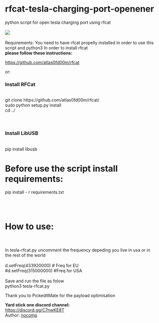 # rfcat-tesla-charging-port-openener
python script for open tesla charging port using rfcat<br><br>
<img src="https://i.imgur.com/oHceMxr.jpeg"/><br><br>
Requirements:
You need to have rfcat propelly installed in order to use this script and python3
In order to install rfcat<br> <b> please follow these instructions:</b>

https://github.com/atlas0fd00m/rfcat

or:
<h3>Install RFCat</h3><br>
git clone https://github.com/atlas0fd00m/rfcat/<br>
sudo python setup.py install<br>
cd ../<br>
<br><br>
<h3>Install LibUSB</h3><br>
pip install libusb<br>

<h1>Before use the script install requirements:</h1>
pip install - r requirements.txt<br>

<br><br>
<h1>How to use:</h1>
<br><br>
In tesla-rfcat.py uncomment the frequency depeding you live in usa or in the rest of the world<br>
<br>
d.setFreq(433920000) # Freq for EU<br>
#d.setFreq(315000000) #Freq for USA<br>
<br>
Save and run the file as folow<br>
python3 tesla-rfcat.py<br>


Thank you to PickedItMate for the payload optimisation<br>

<b>Yard stick one discord channel:</b> <br>
https://discord.gg/C7nwKE8T<br>
Author: <a href="https://twitter.com/nocomp">nocomp</a>

